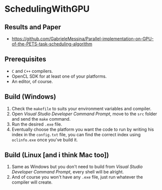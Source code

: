 # SchedulingWithGPU

## Results and Paper
- https://github.com/GabrieleMessina/Parallel-implementation-on-GPU-of-the-PETS-task-scheduling-algorithm

## Prerequisites
- `C` and `C++` compilers.
- OpenCL SDK for at least one of your platforms.
- An editor, of course.

## Build (Windows)
1. Check the `makefile` to suits your environment variables and compiler.
2. Open _Visual Studio Developer Command Prompt_, move to the `src` folder and send the `make` command.
4. Run the desired `.exe` file.
5. Eventually choose the platform you want the code to run by writing his index in the `config.txt` file, you can find the correct index using `oclinfo.exe` once you've build it.

## Build (Linux [and i think Mac too])
1. Same as Windows but you don't need to build from _Visual Studio Developer Command Prompt_, every shell will be alright.
2. And of course you won't have any `.exe` file, just run whatever the compiler will create.

